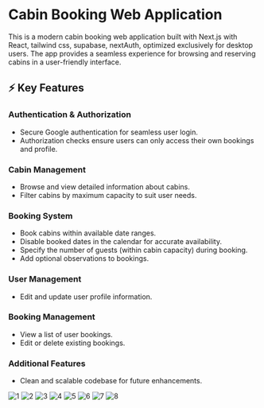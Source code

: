 # Cabin Booking Web Application

This is a modern cabin booking web application built with Next.js with React, tailwind css, supabase, nextAuth, optimized exclusively for desktop users. The app provides a seamless experience for browsing and reserving cabins in a user-friendly interface.

## ⚡ Key Features  

### **Authentication & Authorization**  
- Secure Google authentication for seamless user login.  
- Authorization checks ensure users can only access their own bookings and profile.   

### **Cabin Management**  
- Browse and view detailed information about cabins.  
- Filter cabins by maximum capacity to suit user needs.  

### **Booking System**  
- Book cabins within available date ranges.  
- Disable booked dates in the calendar for accurate availability.  
- Specify the number of guests (within cabin capacity) during booking.  
- Add optional observations to bookings.  

### **User Management**  
- Edit and update user profile information.  

### **Booking Management**  
- View a list of user bookings.  
- Edit or delete existing bookings.  

### **Additional Features**    
- Clean and scalable codebase for future enhancements.  



![1](https://github.com/user-attachments/assets/4a44cd02-dcc0-472a-9af1-a6172eee2ed2)
![2](https://github.com/user-attachments/assets/9ea7e4cc-2b9a-4148-a18e-6bfd22f689ee)
![3](https://github.com/user-attachments/assets/eccb7295-bcfe-4a8d-97c4-24c5c9ea08a5)
![4](https://github.com/user-attachments/assets/0b535b9e-538d-4a6c-83c5-864e0aa8ccaf)
![5](https://github.com/user-attachments/assets/478245fc-3136-4091-aa7e-9b532f2e5b7d)
![6](https://github.com/user-attachments/assets/fbe3fab1-946f-400b-94d0-1bda31123d6c)
![7](https://github.com/user-attachments/assets/55037609-637c-48df-87c1-13149963b7e7)
![8](https://github.com/user-attachments/assets/397de419-5fda-4d49-b2fc-f27a430e4a40)
